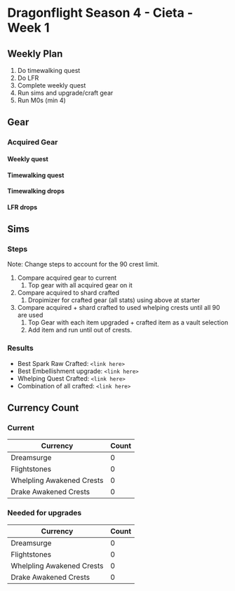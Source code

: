 # Dragonflight Season 4 - Cieta - Week 1

## Weekly Plan
1. Do timewalking quest
2. Do LFR
3. Complete weekly quest
4. Run sims and upgrade/craft gear
5. Run M0s (min 4)

## Gear

### Acquired Gear

#### Weekly quest

#### Timewalking quest

#### Timewalking drops

#### LFR drops

## Sims

### Steps

Note: Change steps to account for the 90 crest limit.

1. Compare acquired gear to current
   1. Top gear with all acquired gear on it
2. Compare acquired to shard crafted
   1. Dropimizer for crafted gear (all stats) using above at starter
3. Compare acquired + shard crafted to used whelping crests until all 90 are used
   1. Top Gear with each item upgraded + crafted item as a vault selection
   2. Add item and run until out of crests.

### Results

* Best Spark Raw Crafted: `<link here>`
* Best Embellishment upgrade: `<link here>`
* Whelping Quest Crafted: `<link here>`
* Combination of all crafted: `<link here>`

## Currency Count

### Current

| Currency                  | Count |
| ------------------------- | ----- |
| Dreamsurge                | 0     |
| Flightstones              | 0     |
| Whelpling Awakened Crests | 0     |
| Drake Awakened Crests     | 0     |


### Needed for upgrades

| Currency                  | Count |
| ------------------------- | ----- |
| Dreamsurge                | 0     |
| Flightstones              | 0     |
| Whelpling Awakened Crests | 0     |
| Drake Awakened Crests     | 0     |
